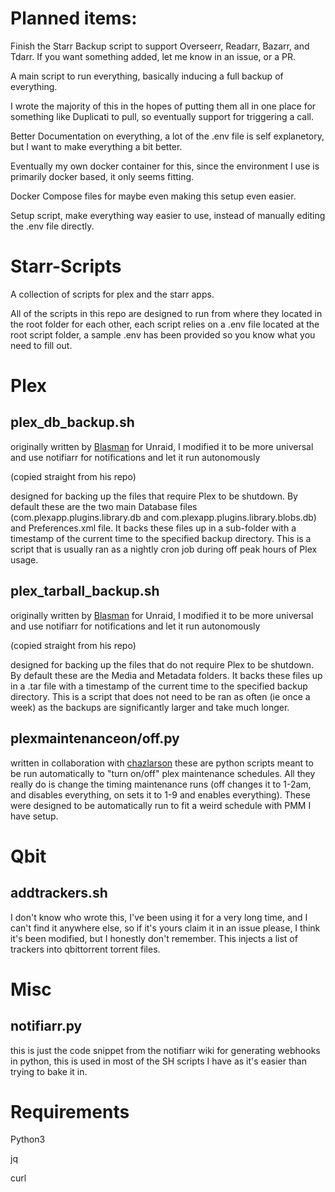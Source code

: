 # Planned items:
Finish the Starr Backup script to support Overseerr, Readarr, Bazarr, and Tdarr. If you want something added, let me know in an issue, or a PR.

A main script to run everything, basically inducing a full backup of everything.

I wrote the majority of this in the hopes of putting them all in one place for something like Duplicati to pull, so eventually support for triggering a call.

Better Documentation on everything, a lot of the .env file is self explanetory, but I want to make everything a bit better.

Eventually my own docker container for this, since the environment I use is primarily docker based, it only seems fitting. 

Docker Compose files for maybe even making this setup even easier.

Setup script, make everything way easier to use, instead of manually editing the .env file directly.

# Starr-Scripts
A collection of scripts for plex and the starr apps.

All of the scripts in this repo are designed to run from where they located in the root folder for each other, each script relies on a .env file located at the root script folder, a sample .env has been provided so you know what you need to fill out.

# Plex

 ## plex_db_backup.sh
 originally written by [Blasman](https://github.com/blasman) for Unraid, I modified it to be more universal and use notifiarr for notifications and let it run autonomously
 
(copied straight from his repo)

designed for backing up the files that require Plex to be shutdown. By default these are the two main Database files (com.plexapp.plugins.library.db and com.plexapp.plugins.library.blobs.db) and Preferences.xml file. It backs these files up in a sub-folder with a timestamp of the current time to the specified backup directory. This is a script that is usually ran as a nightly cron job during off peak hours of Plex usage.
 ## plex_tarball_backup.sh
 originally written by [Blasman](https://github.com/blasman) for Unraid, I modified it to be more universal and use notifiarr for notifications and let it run autonomously
 
 (copied straight from his repo)
 
 designed for backing up the files that do not require Plex to be shutdown. By default these are the Media and Metadata folders. It backs these files up in a .tar file with a timestamp of the current time to the specified backup directory. This is a script that does not need to be ran as often (ie once a week) as the backups are significantly larger and take much longer.

 ## plexmaintenanceon/off.py 

 written in collaboration with [chazlarson](https://github.com/chazlarson) these are python scripts meant to be run automatically to "turn on/off" plex maintenance schedules. All they really do is change the timing maintenance runs (off changes it to 1-2am, and disables everything, on sets it to 1-9 and enables everything). These were designed to be automatically run to fit a weird schedule with PMM I have setup.

 # Qbit

 ## addtrackers.sh

 I don't know who wrote this, I've been using it for a very long time, and I can't find it anywhere else, so if it's yours claim it in an issue please, I think it's been modified, but I honestly don't remember. This injects a list of trackers into qbittorrent torrent files.

 # Misc

 ## notifiarr.py

 this is just the code snippet from the notifiarr wiki for generating webhooks in python, this is used in most of the SH scripts I have as it's easier than trying to bake it in.



 # Requirements

 Python3

 jq

 curl
